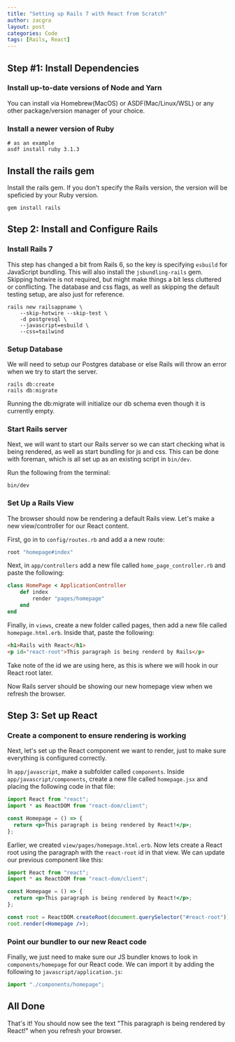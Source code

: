 ```yaml
---
title: "Setting up Rails 7 with React from Scratch"
author: zacgra
layout: post
categories: Code
tags: [Rails, React]
---
```


## Step #1: Install Dependencies

### Install up-to-date versions of Node and Yarn

You can install via Homebrew(MacOS) or ASDF(Mac/Linux/WSL) or any other package/version manager of your choice.

### Install a newer version of Ruby

```
# as an example
asdf install ruby 3.1.3
```

## Install the rails gem

Install the rails gem. If you don't specify the Rails version, the version will be speficied by your Ruby version.

```
gem install rails
```

## Step 2: Install and Configure Rails

### Install Rails 7

This step has changed a bit from Rails 6, so the key is specifying `esbuild` for JavaScript bundling. This will also install the `jsbundling-rails` gem. Skipping hotwire is not required, but might make things a bit less cluttered or conflicting. The database and css flags, as well as skipping the default testing setup, are also just for reference.

```
rails new railsappname \
    --skip-hotwire --skip-test \
    -d postgresql \
    --javascript=esbuild \
    --css=tailwind
```

### Setup Database

We will need to setup our Postgres database or else Rails will throw an error when we try to start the server.

```
rails db:create
rails db:migrate
```

Running the db:migrate will initialize our db schema even though it is currently empty.

### Start Rails server

Next, we will want to start our Rails server so we can start checking what is being rendered, as well as start bundling for js and css. This can be done with foreman, which is all set up as an existing script in `bin/dev`.

Run the following from the terminal:

```
bin/dev
```

### Set Up a Rails View

The browser should now be rendering a default Rails view. Let's make a new view/controller for our React content.

First, go in to `config/routes.rb` and add a a new route:

```rb
root "homepage#index"
```

Next, in `app/controllers` add a new file called `home_page_controller.rb` and paste the following:

```rb
class HomePage < ApplicationController
    def index
        render "pages/homepage"
    end
end
```

Finally, in `views`, create a new folder called pages, then add a new file called `homepage.html.erb`. Inside that, paste the following:

```html
<h1>Rails with React</h1>
<p id="react-root">This paragraph is being renderd by Rails</p>
```

Take note of the id we are using here, as this is where we will hook in our React root later.

Now Rails server should be showing our new homepage view when we refresh the browser.

## Step 3: Set up React

### Create a component to ensure rendering is working

Next, let's set up the React component we want to render, just to make sure everything is configured correctly.

In `app/javascript`, make a subfolder called `components`. Inside `app/javascript/components`, create a new file called `homepage.jsx` and placing the following code in that file:

```jsx
import React from "react";
import * as ReactDOM from "react-dom/client";

const Homepage = () => {
  return <p>This paragraph is being rendered by React!</p>;
};
```

Earlier, we created `view/pages/homepage.html.erb`. Now lets create a React root using the paragraph with the `react-root` id in that view. We can update our previous component like this:

```jsx
import React from "react";
import * as ReactDOM from "react-dom/client";

const Homepage = () => {
  return <p>This paragraph is being rendered by React!</p>;
};

const root = ReactDOM.createRoot(document.querySelector("#react-root"));
root.render(<Homepage />);
```

### Point our bundler to our new React code

Finally, we just need to make sure our JS bundler knows to look in `components/homepage` for our React code. We can import it by adding the following to `javascript/application.js`:

```js
import "./components/homepage";
```

## All Done

That's it! You should now see the text "This paragraph is being rendered by React!" when you refresh your browser.
